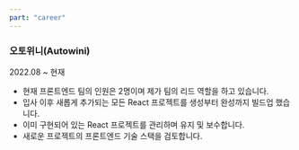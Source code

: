 ```yaml
---
part: "career"
---
```


### 오토위니(Autowini)

2022.08 ~ 현재

- 현재 프론트엔드 팀의 인원은 2명이며 제가 팀의 리드 역할을 하고 있습니다.
- 입사 이후 새롭게 추가되는 모든 React 프로젝트를 생성부터 완성까지 빌드업 했습니다.
- 이미 구현되어 있는 React 프로젝트를 관리하며 유지 및 보수합니다.
- 새로운 프로젝트의 프론트엔드 기술 스택을 검토합니다.
